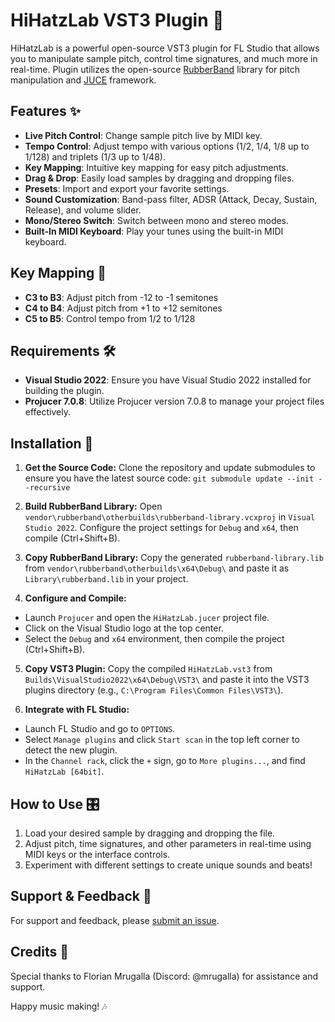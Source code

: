 # HiHatzLab VST3 Plugin 🎵

HiHatzLab is a powerful open-source VST3 plugin for FL Studio that allows you to manipulate sample pitch, control time signatures, and much more in real-time.
Plugin utilizes the open-source [RubberBand](https://github.com/breakfastquay/rubberband) library for pitch manipulation and [JUCE](https://github.com/juce-framework/JUCE) framework.

## Features ✨

- **Live Pitch Control**: Change sample pitch live by MIDI key.
- **Tempo Control**: Adjust tempo with various options (1/2, 1/4, 1/8 up to 1/128) and triplets (1/3 up to 1/48).
- **Key Mapping**: Intuitive key mapping for easy pitch adjustments.
- **Drag & Drop**: Easily load samples by dragging and dropping files.
- **Presets**: Import and export your favorite settings.
- **Sound Customization**: Band-pass filter, ADSR (Attack, Decay, Sustain, Release), and volume slider.
- **Mono/Stereo Switch**: Switch between mono and stereo modes.
- **Built-In MIDI Keyboard**: Play your tunes using the built-in MIDI keyboard.

## Key Mapping 🎹

- **C3 to B3**: Adjust pitch from -12 to -1 semitones
- **C4 to B4**: Adjust pitch from +1 to +12 semitones
- **C5 to B5**: Control tempo from 1/2 to 1/128

## Requirements 🛠️

- **Visual Studio 2022**: Ensure you have Visual Studio 2022 installed for building the plugin.
- **Projucer 7.0.8**: Utilize Projucer version 7.0.8 to manage your project files effectively.

## Installation 🚀

1. **Get the Source Code:**
Clone the repository and update submodules to ensure you have the latest source code:
```git submodule update --init --recursive```

2. **Build RubberBand Library:**
Open `vendor\rubberband\otherbuilds\rubberband-library.vcxproj` in `Visual Studio 2022`. Configure the project settings for `Debug` and `x64`, then compile (Ctrl+Shift+B).

3. **Copy RubberBand Library:**
Copy the generated `rubberband-library.lib` from `vendor\rubberband\otherbuilds\x64\Debug\` and paste it as `Library\rubberband.lib` in your project.

4. **Configure and Compile:**
- Launch `Projucer` and open the `HiHatzLab.jucer` project file.
- Click on the Visual Studio logo at the top center.
- Select the `Debug` and `x64` environment, then compile the project (Ctrl+Shift+B).

5. **Copy VST3 Plugin:**
Copy the compiled `HiHatzLab.vst3` from `Builds\VisualStudio2022\x64\Debug\VST3\` and paste it into the VST3 plugins directory (e.g., `C:\Program Files\Common Files\VST3\`).

6. **Integrate with FL Studio:**
- Launch FL Studio and go to `OPTIONS`.
- Select `Manage plugins` and click `Start scan` in the top left corner to detect the new plugin.
- In the `Channel rack`, click the `+` sign, go to `More plugins...`, and find `HiHatzLab [64bit]`.

## How to Use 🎛️

1. Load your desired sample by dragging and dropping the file.
2. Adjust pitch, time signatures, and other parameters in real-time using MIDI keys or the interface controls.
3. Experiment with different settings to create unique sounds and beats!

## Support & Feedback 💬

For support and feedback, please [submit an issue](https://github.com/kamilhajduk/hihatzlab/issues).

## Credits 🙌

Special thanks to Florian Mrugalla (Discord: @mrugalla) for assistance and support.

Happy music making! 🎶
